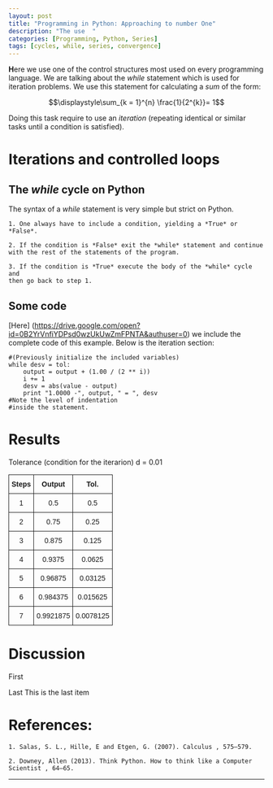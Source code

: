 ```yaml
---
layout: post
title: "Programming in Python: Approaching to number One"
description: "The use  "
categories: [Programming, Python, Series] 
tags: [cycles, while, series, convergence]
---
```


**H**ere we use one of the control structures most used on every
programming language. We are talking about the *while* statement which
is used for iteration problems. We use this statement for
calculating a *sum* of the form:
<center>
$$\displaystyle\sum_{k = 1}^{n} \frac{1}{2^{k}}= 1$$ 
</center>

Doing this task require to 
use an *iteration* (repeating identical or similar tasks until a condition is satisfied).

Iterations and controlled loops
===============================

The *while* cycle on Python
---------------------------
The syntax of a *while* statement is very simple but strict on Python.

    1. One always have to include a condition, yielding a *True* or
    *False*.

    2. If the condition is *False* exit the *while* statement and continue
    with the rest of the statements of the program.

    3. If the condition is *True* execute the body of the *while* cycle and
    then go back to step 1.

Some code
---------
[Here] (https://drive.google.com/open?id=0B2YrVnfiYDPsd0wzUkUwZmFPNTA&authuser=0) we
include the complete code of this example. Below is the iteration section:
 
<pre><code>#(Previously initialize the included variables)
while desv = tol:
    output = output + (1.00 / (2 ** i)) 
    i += 1             
    desv = abs(value - output)
    print "1.0000 -", output, " = ", desv
#Note the level of indentation
#inside the statement.</code></pre>

Results
=======

Tolerance (condition for the iterarion) d = 0.01

<style type="text/css">
.tg  {border-collapse:collapse;border-spacing:0;}
.tg td{font-family:Arial, sans-serif;font-size:14px;padding:10px 5px;border-style:solid;border-width:1px;overflow:hidden;word-break:normal;}
.tg th{font-family:Arial, sans-serif;font-size:14px;font-weight:normal;padding:10px 5px;border-style:solid;border-width:1px;overflow:hidden;word-break:normal;}
.tg .tg-hgcj{font-weight:bold;text-align:center}
.tg .tg-s6z2{text-align:center}
</style>
<center>
<table class="tg">
  <tr>
    <th class="tg-hgcj">Steps</th>
    <th class="tg-hgcj">Output</th>
    <th class="tg-hgcj">Tol.</th>
  </tr>
  <tr>
    <td class="tg-s6z2">1</td>
    <td class="tg-s6z2">0.5</td>
    <td class="tg-s6z2">0.5</td>
  </tr>
  <tr>
    <td class="tg-s6z2">2</td>
    <td class="tg-s6z2">0.75</td>
    <td class="tg-s6z2">0.25</td>
  </tr>
  <tr>
    <td class="tg-s6z2">3</td>
    <td class="tg-s6z2">0.875</td>
    <td class="tg-s6z2">0.125</td>
  </tr>
  <tr>
    <td class="tg-s6z2">4</td>
    <td class="tg-s6z2">0.9375</td>
    <td class="tg-s6z2">0.0625</td>
  </tr>
  <tr>
    <td class="tg-s6z2">5</td>
    <td class="tg-s6z2">0.96875</td>
    <td class="tg-s6z2">0.03125</td>
  </tr>
  <tr>
    <td class="tg-s6z2">6</td>
    <td class="tg-s6z2">0.984375</td>
    <td class="tg-s6z2">0.015625</td>
  </tr>
  <tr>
    <td class="tg-s6z2">7</td>
    <td class="tg-s6z2">0.9921875</td>
    <td class="tg-s6z2">0.0078125</td>
  </tr>
</table>
</center>

Discussion
==========

First

Last
   This is the last item

References:
==========

    1. Salas, S. L., Hille, E and Etgen, G. (2007). Calculus , 575–579.

    2. Downey, Allen (2013). Think Python. How to think like a Computer
    Scientist , 64–65.
- - -
